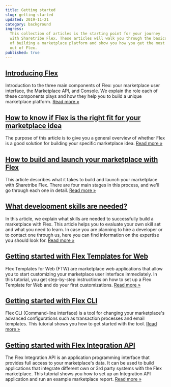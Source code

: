 ```yaml
---
title: Getting started
slug: getting-started
updated: 2019-11-21
category: background
ingress:
  This collection of articles is the starting point for your journey
  with Sharetribe Flex. These articles will walk you through the basics
  of building a marketplace platform and show you how you get the most
  out of Flex.
published: true
---
```


## [Introducing Flex](/introduction/introducing-flex/)

Introduction to the three main components of Flex: your marketplace user
interface, the Marketplace API, and Console. We explain the role each of
these components plays and how they help you to build a unique
marketplace platform. [Read more »](/introduction/introducing-flex/)

## [How to know if Flex is the right fit for your marketplace idea](/background/is-flex-right-for-you/)

The purpose of this article is to give you a general overview of whether
Flex is a good solution for building your specific marketplace idea.
[Read more »](/background/is-flex-right-for-you/)

## [How to build and launch your marketplace with Flex](/background/how-to-build-and-launch-with-flex/)

This article describes what it takes to build and launch your
marketplace with Sharetribe Flex. There are four main stages in this
process, and we'll go through each one in detail.
[Read more »](/background/how-to-build-and-launch-with-flex/)

## [What development skills are needed?](/background/development-skills/)

In this article, we explain what skills are needed to successfully build
a marketplace with Flex. This article helps you to evaluate your own
skill set and what you need to learn. In case you are planning to hire a
developer or to contact one through us, here you can find information on
the expertise you should look for.
[Read more »](/background/development-skills/)

## [Getting started with Flex Templates for Web](/tutorials/getting-started-with-ftw/)

Flex Templates for Web (FTW) are marketplace web applications that allow
you to start customizing your marketplace user interface immediately. In
this tutorial, you get step-by-step instructions on how to set up a Flex
Template for Web and do your first customizations.
[Read more »](/tutorials/getting-started-with-ftw/)

## [Getting started with Flex CLI](/flex-cli/getting-started-with-flex-cli/)

Flex CLI (Command-line interface) is a tool for changing your
marketplace's advanced configurations such as transaction processes and
email templates. This tutorial shows you how to get started with the
tool. [Read more »](/flex-cli/getting-started-with-flex-cli/)

## [Getting started with Flex Integration API](/integrations/getting-started-with-integration-api/)

The Flex Integration API is an application programming interface that
provides full access to your marketplace's data. It can be used to build
applications that integrate different own or 3rd party systems with the
Flex marketplace. This tutorial shows you how to set up an Integration
API application and run an example marketplace report.
[Read more »](/integrations/getting-started-with-integration-api/)
